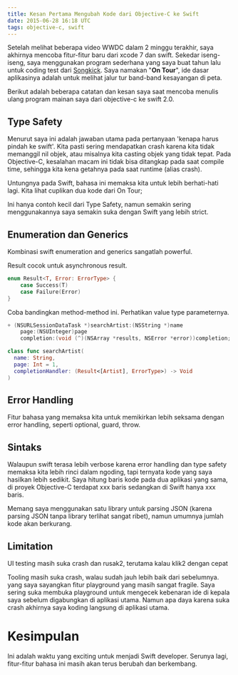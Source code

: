 ```yaml
---
title: Kesan Pertama Mengubah Kode dari Objective-C ke Swift
date: 2015-06-28 16:18 UTC
tags: objective-c, swift
---
```


Setelah melihat beberapa video WWDC dalam 2 minggu terakhir, saya akhirnya mencoba fitur-fitur baru dari xcode 7 dan swift. Sekedar iseng-iseng, saya menggunakan program sederhana yang saya buat tahun lalu untuk coding test dari [Songkick](https://songkick.com). Saya namakan "__On Tour__", ide dasar aplikasinya adalah untuk melihat jalur tur band-band kesayangan di peta.

Berikut adalah beberapa catatan dan kesan saya saat mencoba menulis ulang program mainan saya dari objective-c ke swift 2.0.

## Type Safety
Menurut saya ini adalah jawaban utama pada pertanyaan 'kenapa harus pindah ke swift'. Kita pasti sering mendapatkan crash karena kita tidak memanggil nil objek, atau misalnya kita casting objek yang tidak tepat. Pada Objective-C, kesalahan macam ini tidak bisa ditangkap pada saat compile time, sehingga kita kena getahnya pada saat runtime (alias crash).

Untungnya pada Swift, bahasa ini memaksa kita untuk lebih berhati-hati lagi. Kita lihat cuplikan dua kode dari On Tour;

Ini hanya contoh kecil dari Type Safety, namun semakin sering menggunakannya saya semakin suka dengan Swift yang lebih strict.

## Enumeration dan Generics

Kombinasi swift enumeration and generics sangatlah powerful.

Result cocok untuk asynchronous result.

```swift
enum Result<T, Error: ErrorType> {
    case Success(T)
    case Failure(Error)
}
```

Coba bandingkan method-method ini. Perhatikan value type parameternya.

```objective-c
+ (NSURLSessionDataTask *)searchArtist:(NSString *)name
    page:(NSUInteger)page
    completion:(void (^)(NSArray *results, NSError *error))completion;
```

```swift
class func searchArtist(
  name: String,
  page: Int = 1,
  completionHandler: (Result<[Artist], ErrorType>) -> Void
)
```

## Error Handling
Fitur bahasa yang memaksa kita untuk memikirkan lebih seksama dengan error handling, seperti optional, guard, throw.

## Sintaks
Walaupun swift terasa lebih verbose karena error handling dan type safety memaksa kita lebih rinci dalam ngoding, tapi ternyata kode yang saya hasilkan lebih sedikit. Saya hitung baris kode pada dua aplikasi yang sama, di proyek Objective-C terdapat xxx baris sedangkan di Swift hanya xxx baris.

Memang saya menggunakan satu library untuk parsing JSON (karena parsing JSON tanpa library terlihat sangat ribet), namun umumnya jumlah kode akan berkurang.

## Limitation

UI testing masih suka crash dan rusak2, terutama kalau klik2 dengan cepat

Tooling masih suka crash, walau sudah jauh lebih baik dari sebelumnya. yang saya sayangkan fitur playground yang masih sangat fragile. Saya sering suka membuka playground untuk mengecek kebenaran ide di kepala saya  sebelum digabungkan di aplikasi utama. Namun apa daya karena suka crash akhirnya saya koding langsung di aplikasi utama.

# Kesimpulan

Ini adalah waktu yang exciting untuk menjadi Swift developer. Serunya lagi, fitur-fitur bahasa ini masih akan terus berubah dan berkembang.

